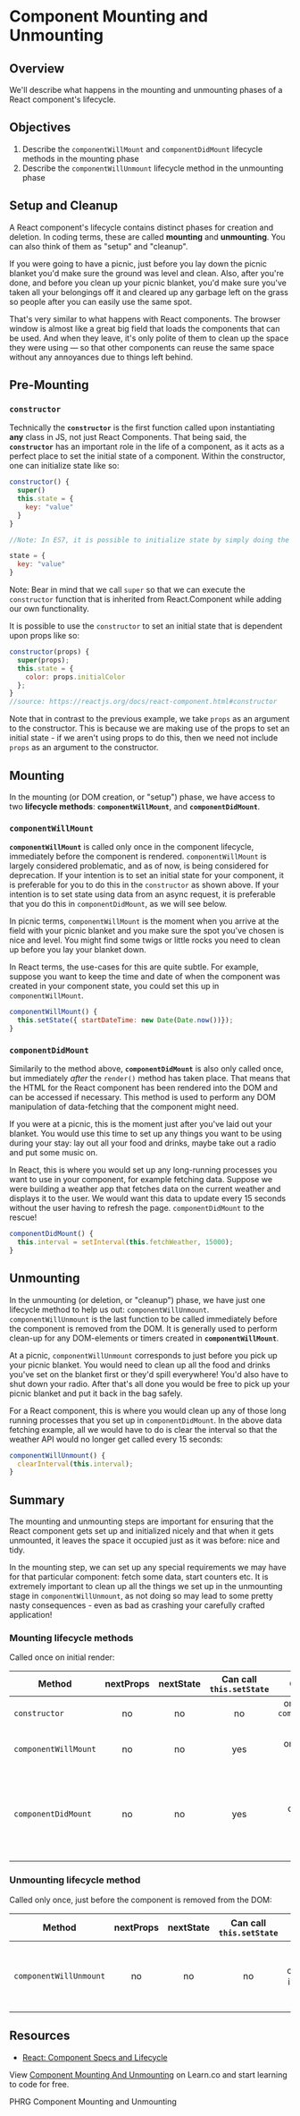 # Component Mounting and Unmounting

## Overview

We'll describe what happens in the mounting and unmounting phases of a React component's lifecycle. 

## Objectives

1. Describe the `componentWillMount` and `componentDidMount` lifecycle methods in the mounting phase
2. Describe the `componentWillUnmount` lifecycle method in the unmounting phase


## Setup and Cleanup 

A React component's lifecycle contains distinct phases for creation and deletion. In coding terms, these are called **mounting** and **unmounting**. You can also think of them as "setup" and "cleanup".

If you were going to have a picnic, just before you lay down the picnic blanket you'd make sure the ground was level and clean. Also, after you're done, and before you clean up your picnic blanket, you'd make sure you've taken all your belongings off it and cleared up any garbage left on the grass so people after you can easily use the same spot.

That's very similar to what happens with React components. The browser window is almost like a great big field that loads the components that can be used. And when they leave, it's only polite of them to clean up the space they were using — so that other components can reuse the same space without any annoyances due to things left behind.

## Pre-Mounting

### `constructor`

Technically the **`constructor`** is the first function called upon instantiating **any** class in JS, not just React Components. That being said, the **`constructor`** has an important role in the life of a component, as it acts as a perfect place to set the initial state of a component. Within the constructor, one can initialize state like so: 

```javascript
constructor() {
  super()
  this.state = {
    key: "value"
  }
}

//Note: In ES7, it is possible to initialize state by simply doing the following inside of your component. If you see either the syntax above or below, keep in mind that they accomplish the same task.

state = {
  key: "value"
}
```
Note: Bear in mind that we call `super` so that we can execute the `constructor` function that is inherited from React.Component while adding our own functionality.

It is possible to use the `constructor` to set an initial state that is dependent upon props like so:
```javascript
constructor(props) {
  super(props);
  this.state = {
    color: props.initialColor
  };
}
//source: https://reactjs.org/docs/react-component.html#constructor
```
Note that in contrast to the previous example, we take `props` as an argument to the constructor. This is because we are making use of the props to set an initial state - if we aren't using props to do this, then we need not include `props` as an argument to the constructor. 

## Mounting

In the mounting (or DOM creation, or "setup") phase, we have access to two  **lifecycle methods**: **`componentWillMount`**, and **`componentDidMount`**.


### `componentWillMount`

**`componentWillMount`** is called only once in the component lifecycle, immediately before the component is rendered. `componentWillMount` is largely considered problematic, and as of now, is being considered for deprecation. If your intention is to set an initial state for your component, it is preferable for you to do this in the `constructor` as shown above. If your intention is to set state using data from an async request, it is preferable that you do this in `componentDidMount`, as we will see below.

In picnic terms, `componentWillMount` is the moment when you arrive at the field with your picnic blanket and you make sure the spot you've chosen is nice and level. You might find some twigs or little rocks you need to clean up before you lay your blanket down.

In React terms, the use-cases for this are quite subtle. For example, suppose you want to keep the time and date of when the component was created in your component state, you could set this up in `componentWillMount`.

```javascript
componentWillMount() {
  this.setState({ startDateTime: new Date(Date.now())});
}
```

### `componentDidMount`

Similarily to the method above, **`componentDidMount`** is also only called once, but immediately *after* the `render()` method has taken place. That means that the HTML for the React component has been rendered into the DOM and can be accessed if necessary. This method is used to perform any DOM manipulation of data-fetching that the component might need.

If you were at a picnic, this is the moment just after you've laid out your blanket. You would use this time to set up any things you want to be using during your stay: lay out all your food and drinks, maybe take out a radio and put some music on.

In React, this is where you would set up any long-running processes you want to use in your component, for example fetching data. Suppose we were building a weather app that fetches data on the current weather and displays it to the user. We would want this data to update every 15 seconds without the user having to refresh the page. `componentDidMount` to the rescue!

```javascript
componentDidMount() {
  this.interval = setInterval(this.fetchWeather, 15000);
}
```

## Unmounting

In the unmounting (or deletion, or "cleanup") phase, we have just one lifecycle method to help us out: `componentWillUnmount`. `componentWillUnmount` is the last function to be called immediately before the component is removed from the DOM. It is generally used to perform clean-up for any DOM-elements or timers created in **`componentWillMount`**.

At a picnic, `componentWillUnmount` corresponds to just before you pick up your picnic blanket. You would need to clean up all the food and drinks you've set on the blanket first or they'd spill everywhere! You'd also have to shut down your radio. After that's all done you would be free to pick up your picnic blanket and put it back in the bag safely.

For a React component, this is where you would clean up any of those long running processes that you set up in `componentDidMount`. In the above data fetching example, all we would have to do is clear the interval so that the weather API would no longer get called every 15 seconds:

```javascript
componentWillUnmount() {
  clearInterval(this.interval);
}
```

## Summary

The mounting and unmounting steps are important for ensuring that the React component gets set up and initialized nicely and that when it gets unmounted, it leaves the space it occupied just as it was before: nice and tidy.

In the mounting step, we can set up any special requirements we may have for that particular component: fetch some data, start counters etc. It is extremely important to clean up all the things we set up in the unmounting stage in `componentWillUnmount`, as not doing so may lead to some pretty nasty consequences - even as bad as crashing your carefully crafted application!

### Mounting lifecycle methods
Called once on initial render:

| Method             | nextProps | nextState | Can call `this.setState` | Called when?               | Used for                                                                                    |
|--------------------|:---------:|:---------:|:----------------------:|:--------------------------:|:-------------------------------------------------------------------------------------------:|
| `constructor` |     no    |     no    |           no          | once, just before `componentWillMount` is called | Setting initial state                                             |
| `componentWillMount` |     no    |     no    |           yes          | once, just before mounting | Not commonly used                                              |
| `componentDidMount`  |     no    |     no    |           yes          | once, just after mounting  | setting up side effects (e.g. creating new DOM elements or setting up asynchronous functions |

### Unmounting lifecycle method
Called only once, just before the component is removed from the DOM:

|        Method        | nextProps | nextState | Can call `this.setState` |                     Called when?                    |                         Used for                        |
|:--------------------:|:---------:|:---------:|:----------------------:|:---------------------------------------------------:|:-------------------------------------------------------:|
| `componentWillUnmount` |     no    |     no    |           no           | once, just before component is removed form the DOM | destroying any side effects set up in `componentDidMount` |

## Resources

- [React: Component Specs and Lifecycle](https://facebook.github.io/react/docs/component-specs.html)

<p class='util--hide'>View <a href='https://learn.co/lessons/react-component-mounting-and-unmounting'>Component Mounting And Unmounting</a> on Learn.co and start learning to code for free.</p>
<p data-visibility='hidden'>PHRG Component Mounting and Unmounting</p>